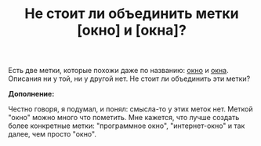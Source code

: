 ﻿---
title: "Не стоит ли объединить метки [окно] и [окна]?"
se.owner.user_id: 532877
se.owner.display_name: "Зонтик"
se.owner.link: "https://ru.meta.stackoverflow.com/users/532877/%d0%97%d0%be%d0%bd%d1%82%d0%b8%d0%ba"
se.link: "https://ru.meta.stackoverflow.com/questions/12415/%d0%9d%d0%b5-%d1%81%d1%82%d0%be%d0%b8%d1%82-%d0%bb%d0%b8-%d0%be%d0%b1%d1%8a%d0%b5%d0%b4%d0%b8%d0%bd%d0%b8%d1%82%d1%8c-%d0%bc%d0%b5%d1%82%d0%ba%d0%b8-%d0%be%d0%ba%d0%bd%d0%be-%d0%b8-%d0%be%d0%ba%d0%bd%d0%b0"
se.question_id: 12415
se.post_type: question
---
<p>Есть две метки, которые похожи даже по названию: <a href="https://ru.stackoverflow.com/questions/tagged/%d0%be%d0%ba%d0%bd%d0%be" class="post-tag" title="показать вопросы с меткой [окно]" aria-label="показать вопросы с меткой [окно]" rel="tag" aria-labelledby="tag-окно-tooltip-container">окно</a> и <a href="https://ru.stackoverflow.com/questions/tagged/%d0%be%d0%ba%d0%bd%d0%b0" class="post-tag" title="показать вопросы с меткой [окна]" aria-label="показать вопросы с меткой [окна]" rel="tag" aria-labelledby="tag-окна-tooltip-container">окна</a>. Описания ни у той, ни у другой нет. Не стоит ли объединить эти метки?</p>
<p><strong>Дополнение:</strong></p>
<p>Честно говоря, я подумал, и понял: смысла-то у этих меток нет. Меткой &quot;окно&quot; можно много что пометить. Мне кажется, что лучше создать более конкретные метки: &quot;программное окно&quot;, &quot;интернет-окно&quot; и так далее, чем просто &quot;окно&quot;.</p>

